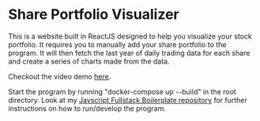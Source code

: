 # Share Portfolio Visualizer #

This is a website built in ReactJS designed to help you visualize your stock portfolio. It requires you
to manually add your share portfolio to the program. It will then fetch the last year of daily trading data for each share
and create a series of charts made from the data.

Checkout the video demo [here](https://youtu.be/iyRM1HXFVVA).

Start the program by running "docker-compose up --build" in the root directory. Look at my 
[Javscript Fullstack Boilerplate repository](https://github.com/jakeMartin1234/javascript-fullstack-boilerplate) for
further instructions on how to run/develop the program.
